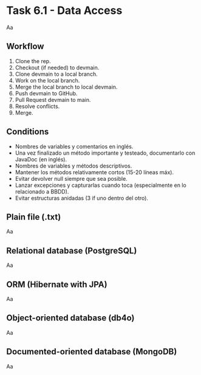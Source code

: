 # Task 6.1 - Data Access
Aa

## Workflow

1. Clone the rep.
2. Checkout (if needed) to devmain.
3. Clone devmain to a local branch.
4. Work on the local branch.
5. Merge the local branch to local devmain.
6. Push devmain to GitHub.
7. Pull Request devmain to main.
8. Resolve conflicts.
9. Merge.

## Conditions

- Nombres de variables y comentarios en inglés.
- Una vez finalizado un método importante y testeado, documentarlo con JavaDoc (en inglés).
- Nombres de variables y métodos descriptivos.
- Mantener los métodos relativamente cortos (15-20 líneas máx).
- Evitar devolver null siempre que sea posible.
- Lanzar excepciones y capturarlas cuando toca (especialmente en lo relacionado a BBDD).
- Evitar estructuras anidadas (3 if uno dentro del otro).

## Plain file (.txt)
Aa

## Relational database (PostgreSQL)
Aa

## ORM (Hibernate with JPA)
Aa

## Object-oriented database (db4o)
Aa

## Documented-oriented database (MongoDB)
Aa
